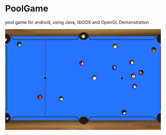# PoolGame
pool game for android, using Java, libGDX and OpenGL
<a src=https://vincent-terpstra.github.io/>Demonstration</a>

![](screenshots/Board%20Marks%202019-09-19.png)
